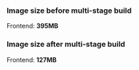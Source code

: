 ### Image size before multi-stage build

Frontend: **395MB**

### Image size after multi-stage build

Frontend: **127MB**
